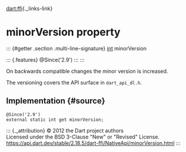 [dart:ffi](../../dart-ffi/dart-ffi-library){._links-link}

minorVersion property
=====================

::: {#getter .section .multi-line-signature}
[int](../../dart-core/int-class) minorVersion

::: {.features}
\@Since(\'2.9\')
:::
:::

On backwards compatible changes the minor version is increased.

The versioning covers the API surface in `dart_api_dl.h`.

Implementation {#source}
--------------

``` {.language-dart data-language="dart"}
@Since('2.9')
external static int get minorVersion;
```

::: {._attribution}
© 2012 the Dart project authors\
Licensed under the BSD 3-Clause \"New\" or \"Revised\" License.\
<https://api.dart.dev/stable/2.18.5/dart-ffi/NativeApi/minorVersion.html>
:::
